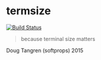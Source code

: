 # termsize

[![Build Status](https://travis-ci.org/softprops/termsize.svg)](https://travis-ci.org/softprops/termsize)

> because terminal size matters


Doug Tangren (softprops) 2015
